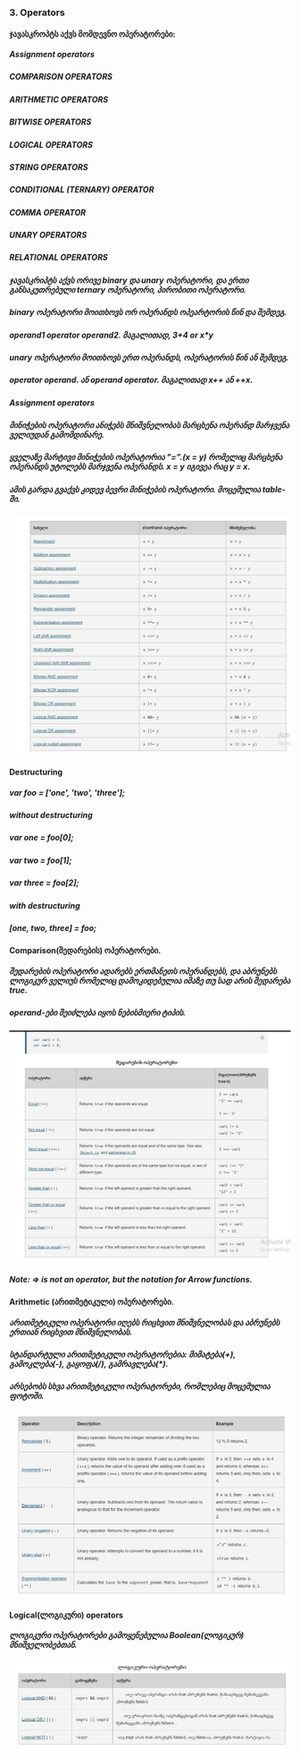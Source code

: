 ### 3. Operators

#### ჯავასკროპტს აქვს მომდევნო ოპერატორები:

##### Assignment operators
##### COMPARISON OPERATORS
##### ARITHMETIC OPERATORS
##### BITWISE OPERATORS
##### LOGICAL OPERATORS
##### STRING OPERATORS
##### CONDITIONAL (TERNARY) OPERATOR
##### COMMA OPERATOR
##### UNARY OPERATORS
##### RELATIONAL OPERATORS

##### ჯავასკრიპტს აქვს ორივე binary და unary ოპერატორი, და ერთი განსაკუთრებული ternary ოპერატორი, პირობითი ოპერატორი.

##### binary ოპერატორი მოითხოვს ორ ოპერანდს ოპეარტორის წინ და შემდეგ.
##### operand1 operator operand2. მაგალითად, 3+4 or x*y

##### unary ოპერატორი მოითხოვს ერთ ოპერანდს, ოპერატორის წინ ან შემდეგ.
##### operator operand. ან operand operator. მაგალითად x++ ან ++x.

##### Assignment operators
##### მინიჭების ოპერატორი ანიჭებს მნიშვნელობას მარცხენა ოპერანდ მარჯვენა ველიუდან გამომდინარე. 
##### ყველაზე მარტივი მინიჭების ოპერატორია "=".(x = y) რომელიც მარცხენა ოპერანდს უტოლებს მარჯვენა ოპერანდს. x = y იგივეა რაც y = x.

##### ამის გარდა გვაქვს კიდევ ბევრი მინიჭების ოპერატორი. მოცემულია table-ში.

![assignment operators](../assets/assignment.jpg)

#### Destructuring
##### var foo = ['one', 'two', 'three'];
##### without destructuring
##### var one   = foo[0];
##### var two   = foo[1];
##### var three = foo[2];
##### with destructuring
##### [one, two, three] = foo;




#### Comparison(შედარების) ოპერატორები.

##### შედარების ოპერატორი ადარებს ერთმანეთს ოპერანდებს, და აბრუნებს ლოგიკურ ველიუს რომელიც დამოკიდებულია იმაზე თუ სად არის შედარება true.
##### operand-ები შეიძლება იყოს ნებისმიერი ტიპის.
![comparison operators](../assets/comparison.jpg)

##### Note: => is not an operator, but the notation for Arrow functions.

#### Arithmetic (არითმეტიკული) ოპერატორები.

##### არითმეტიკული ოპერატორი იღებს რიცხვით მნიშვნელობას და აბრუნებს ერთიან რიცხვით მნიშვნელობას.
##### სტანდარტული არითმეტიკული ოპერატორებია: მიმატება(+), გამოკლება(-), გაყოფა(/), გამრავლება(*).
##### არსებობს სხვა არითმეტიკული ოპერატორები, რომლებიც მოცემულია ფოტოში.
![arithmetic](../assets/arithmetic.jpg)


#### Logical(ლოგიკური) operators
##### ლოგიკური ოპერატორები გამოყენებულია Boolean(ლოგიკურ) მნიშველობებთან.
![logical operators](../assets/logical.jpg)




